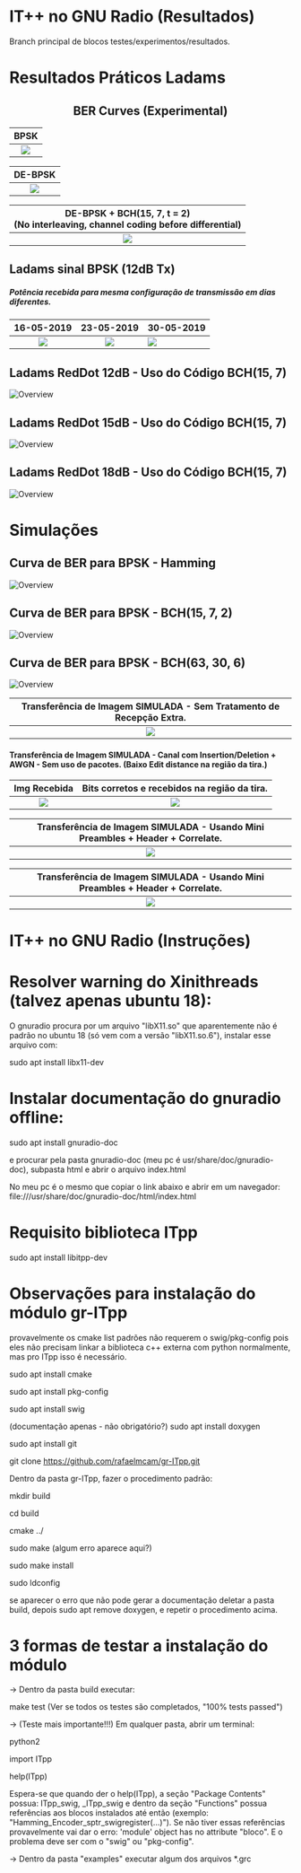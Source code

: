 IT++ no GNU Radio (Resultados)
=============================

Branch principal de blocos testes/experimentos/resultados. 

# Resultados Práticos Ladams

<!-- ## BER Curve Ladams Diff. Encoding BPSK

![Overview](/examples/BPSK%20Ladams/30-05-2019%20(BER%20Curves)/Curva.png)

## BER Curve Ladams Diff. Encoding BCH(15, 7) BPSK

![Overview](/examples/BPSK%20Ladams/06-06-2019%20(BER%20Coded%20Curves)/Curva.png) -->


## <center> BER Curves (Experimental)
BPSK|  
:-------------------------:|
![](ReadMeImages/bpsk.png) |  

DE-BPSK|  
:-------------------------:|
![](ReadMeImages/de-bpsk.png) |  

DE-BPSK + BCH(15, 7, t = 2)<br/>(No interleaving, channel coding before differential)|  
:-------------------------:|
![](ReadMeImages/de-bpsk-coded.png) | 


## Ladams sinal BPSK (12dB Tx)
##### Potência recebida para mesma configuração de transmissão em dias diferentes.

16-05-2019             |  23-05-2019 | 30-05-2019 |
:-------------------------:|:-------------------------:| :-------------------------
![](/examples/BPSK%20Ladams/16-05-2019%20(RedDot%20BCH)/sinal_12dB_TX_16maio.png) | ![](/examples/BPSK%20Ladams/16-05-2019%20(RedDot%20BCH)/12dB_TX_dia23maio.png) | ![](/examples/BPSK%20Ladams/16-05-2019%20(RedDot%20BCH)/12dB_TX_dia30maio.png)



## Ladams RedDot 12dB - Uso do Código BCH(15, 7)

![Overview](/examples/BPSK%20Ladams/16-05-2019%20(RedDot%20BCH)/12dB_RedDot.png)

## Ladams RedDot 15dB - Uso do Código BCH(15, 7)

![Overview](/examples/BPSK%20Ladams/16-05-2019%20(RedDot%20BCH)/15dB_RedDot.png)

## Ladams RedDot 18dB - Uso do Código BCH(15, 7)

![Overview](/examples/BPSK%20Ladams/16-05-2019%20(RedDot%20BCH)/18dB_RedDot.png)

# Simulações

## Curva de BER para BPSK - Hamming

![Overview](/examples/Scripts%20Python/Curvas%20BER/BerCurve_Hamming_BPSK.png)

## Curva de BER para BPSK - BCH(15, 7, 2)

![Overview](/examples/Scripts%20Python/Curvas%20BER/BerCurve_BPSK_BCH_15_7_2.png)

## Curva de BER para BPSK - BCH(63, 30, 6)

![Overview](/examples/Scripts%20Python/Curvas%20BER/BerCurve_BPSK_BCH_63_30_6.png)


Transferência de Imagem SIMULADA - Sem Tratamento de Recepção Extra.      |  
:-------------------------:|
![](examples/Scripts&#32;Python/Scripts/BPSK&#32;-&#32;Sem&#32;Correlate/script_images.png) |  



#### Transferência de Imagem SIMULADA - Canal com Insertion/Deletion + AWGN - Sem uso de pacotes.  (Baixo Edit distance na região da tira.)
Img Recebida | Bits corretos e recebidos na região da tira.
:-------------------------:|:-------------------------:
![](examples/Simulação%20BPSK/Transmissão%20RedDot%20Usando%20ConstellationMod/Insertion.bmp) |  ![](examples/Simulação%20BPSK/Transmissão%20RedDot%20Usando%20ConstellationMod/edit_distance.png)



Transferência de Imagem SIMULADA - Usando Mini Preambles + Header + Correlate.   |  
:-------------------------:|
![](examples/Scripts&#32;Python/Scripts/BPSK&#32;-&#32;Com&#32;Correlate/script_images_red_dot.png) |  


Transferência de Imagem SIMULADA - Usando Mini Preambles + Header + Correlate.      |  
:-------------------------:|
![](examples/Scripts&#32;Python/Scripts/BPSK&#32;-&#32;Com&#32;Correlate/script_images.png) |  





IT++ no GNU Radio (Instruções)
=============================



# Resolver warning do Xinithreads (talvez apenas ubuntu 18):

O gnuradio procura por um arquivo "libX11.so" que aparentemente não é padrão no ubuntu 18 (só vem com a versão "libX11.so.6"), instalar esse arquivo com:

sudo apt install libx11-dev


# Instalar documentação do gnuradio offline:
sudo apt install gnuradio-doc

e procurar pela pasta gnuradio-doc (meu pc é usr/share/doc/gnuradio-doc), subpasta html e abrir o arquivo index.html

No meu pc é o mesmo que copiar o link abaixo e abrir em um navegador: file:///usr/share/doc/gnuradio-doc/html/index.html

# Requisito biblioteca ITpp

sudo apt install libitpp-dev

# Observações para instalação do módulo gr-ITpp

provavelmente os cmake list padrões não requerem o swig/pkg-config pois eles não precisam linkar a biblioteca c++ externa com python normalmente, mas pro ITpp isso é necessário.

sudo apt install cmake

sudo apt install pkg-config

sudo apt install swig

(documentação apenas - não obrigatório?) sudo apt install doxygen

sudo apt install git

git clone https://github.com/rafaelmcam/gr-ITpp.git

Dentro da pasta gr-ITpp, fazer o procedimento padrão:


mkdir build

cd build

cmake ../

sudo make (algum erro aparece aqui?)

sudo make install

sudo ldconfig

se aparecer o erro que não pode gerar a documentação deletar a pasta build, depois sudo apt remove doxygen, e repetir o procedimento acima.

# 3 formas de testar a instalação do módulo 
-> Dentro da pasta build executar:

make test (Ver se todos os testes são completados, "100% tests passed")

-> (Teste mais importante!!!) Em qualquer pasta, abrir um terminal:

python2

import ITpp

help(ITpp)

Espera-se que quando der o help(ITpp), a seção "Package Contents" possua: ITpp_swig, _ITpp_swig e dentro da seção "Functions" possua referências aos blocos instalados até então (exemplo: "Hamming_Encoder_sptr_swigregister(...)"). Se não tiver essas referências provavelmente vai dar o erro:
'module' object has no attribute "bloco". E o problema deve ser com o "swig" ou "pkg-config".

-> Dentro da pasta "examples" executar algum dos arquivos *.grc 